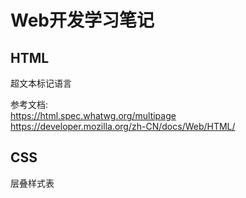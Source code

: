 # Web开发学习笔记

## HTML

超文本标记语言

参考文档:  
<https://html.spec.whatwg.org/multipage>  
<https://developer.mozilla.org/zh-CN/docs/Web/HTML/>

## CSS

层叠样式表
